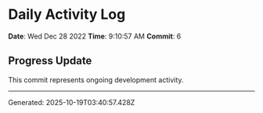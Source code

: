# Daily Activity Log

**Date**: Wed Dec 28 2022
**Time**: 9:10:57 AM
**Commit**: 6

## Progress Update

This commit represents ongoing development activity.

---
Generated: 2025-10-19T03:40:57.428Z
